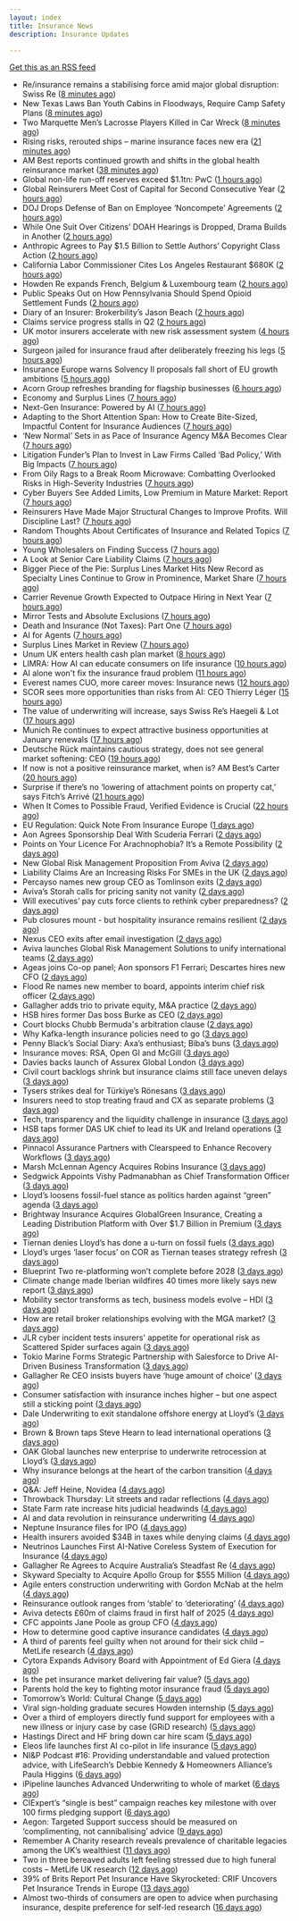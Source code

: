 ```yaml
---
layout: index
title: Insurance News
description: Insurance Updates

---
```


[Get this as an RSS feed](/insurance.rss)

<!-- news_marker starts -->
- Re/insurance remains a stabilising force amid major global disruption: Swiss Re ([8 minutes ago](https://www.reinsurancene.ws/re-insurance-remains-a-stabilising-force-amid-major-global-disruption-swiss-re/))
- New Texas Laws Ban Youth Cabins in Floodways, Require Camp Safety Plans ([8 minutes ago](https://www.insurancejournal.com/news/southcentral/2025/09/08/838184.htm))
- Two Marquette Men’s Lacrosse Players Killed in Car Wreck ([8 minutes ago](https://www.insurancejournal.com/news/midwest/2025/09/08/838189.htm))
- Rising risks, rerouted ships – marine insurance faces new era ([21 minutes ago](https://www.insurancebusinessmag.com/uk/news/marine/rising-risks-rerouted-ships--marine-insurance-faces-new-era-548766.aspx))
- AM Best reports continued growth and shifts in the global health reinsurance market ([38 minutes ago](https://www.reinsurancene.ws/am-best-reports-continued-growth-and-shifts-in-the-global-health-reinsurance-market/))
- Global non-life run-off reserves exceed $1.1tn: PwC ([1 hours ago](https://www.reinsurancene.ws/global-non-life-run-off-reserves-exceed-1-1tn-pwc/))
- Global Reinsurers Meet Cost of Capital for Second Consecutive Year ([2 hours ago](https://www.insurancejournal.com/news/international/2025/09/08/838195.htm))
- DOJ Drops Defense of Ban on Employee ‘Noncompete’ Agreements ([2 hours ago](https://www.insurancejournal.com/news/national/2025/09/08/838180.htm))
- While One Suit Over Citizens’ DOAH Hearings is Dropped, Drama Builds in Another ([2 hours ago](https://www.insurancejournal.com/news/southeast/2025/09/08/838166.htm))
- Anthropic Agrees to Pay $1.5 Billion to Settle Authors’ Copyright Class Action ([2 hours ago](https://www.insurancejournal.com/news/national/2025/09/08/838176.htm))
- California Labor Commissioner Cites Los Angeles Restaurant $680K ([2 hours ago](https://www.insurancejournal.com/news/west/2025/09/08/838142.htm))
- Howden Re expands French, Belgium & Luxembourg team ([2 hours ago](https://www.reinsurancene.ws/howden-re-expands-french-belgium-luxembourg-team/))
- Public Speaks Out on How Pennsylvania Should Spend Opioid Settlement Funds ([2 hours ago](https://www.insurancejournal.com/news/east/2025/09/08/838159.htm))
- Diary of an Insurer: Brokerbility’s Jason Beach ([2 hours ago](https://www.postonline.co.uk/broker/7957847/diary-of-an-insurer-brokerbility%E2%80%99s-jason-beach))
- Claims service progress stalls in Q2 ([2 hours ago](https://www.postonline.co.uk/claims/7958259/claims-service-progress-stalls-in-q2))
- UK motor insurers accelerate with new risk assessment system ([4 hours ago](https://www.insurancebusinessmag.com/uk/news/auto-motor/uk-motor-insurers-accelerate-with-new-risk-assessment-system-548751.aspx))
- Surgeon jailed for insurance fraud after deliberately freezing his legs ([5 hours ago](https://www.insurancebusinessmag.com/uk/news/breaking-news/surgeon-jailed-for-insurance-fraud-after-deliberately-freezing-his-legs-548749.aspx))
- Insurance Europe warns Solvency II proposals fall short of EU growth ambitions ([5 hours ago](https://www.insurancebusinessmag.com/uk/news/breaking-news/insurance-europe-warns-solvency-ii-proposals-fall-short-of-eu-growth-ambitions-548745.aspx))
- Acorn Group refreshes branding for flagship businesses ([6 hours ago](https://www.insurancebusinessmag.com/uk/news/breaking-news/acorn-group-refreshes-branding-for-flagship-businesses-548744.aspx))
- Economy and Surplus Lines ([7 hours ago](https://www.insurancejournal.com/magazines/mag-features/2025/09/08/838030.htm))
- Next-Gen Insurance: Powered by AI ([7 hours ago](https://www.insurancejournal.com/magazines/mag-features/2025/09/08/838028.htm))
- Adapting to the Short Attention Span: How to Create Bite-Sized, Impactful Content for Insurance Audiences ([7 hours ago](https://www.insurancejournal.com/magazines/mag-features/2025/09/08/838026.htm))
- ‘New Normal’ Sets in as Pace of Insurance Agency M&A Becomes Clear ([7 hours ago](https://www.insurancejournal.com/magazines/mag-features/2025/09/08/838025.htm))
- Litigation Funder’s Plan to Invest in Law Firms Called ‘Bad Policy,’ With Big Impacts ([7 hours ago](https://www.insurancejournal.com/magazines/mag-features/2025/09/08/838024.htm))
- From Oily Rags to a Break Room Microwave: Combatting Overlooked Risks in High-Severity Industries ([7 hours ago](https://www.insurancejournal.com/magazines/mag-features/2025/09/08/838023.htm))
- Cyber Buyers See Added Limits, Low Premium in Mature Market: Report ([7 hours ago](https://www.insurancejournal.com/magazines/mag-features/2025/09/08/838022.htm))
- Reinsurers Have Made Major Structural Changes to Improve Profits. Will Discipline Last? ([7 hours ago](https://www.insurancejournal.com/magazines/mag-features/2025/09/08/838021.htm))
- Random Thoughts About Certificates of Insurance and Related Topics ([7 hours ago](https://www.insurancejournal.com/magazines/mag-features/2025/09/08/838019.htm))
- Young Wholesalers on Finding Success ([7 hours ago](https://www.insurancejournal.com/magazines/mag-features/2025/09/08/838018.htm))
- A Look at Senior Care Liability Claims ([7 hours ago](https://www.insurancejournal.com/magazines/mag-features/2025/09/08/838017.htm))
- Bigger Piece of the Pie: Surplus Lines Market Hits New Record as Specialty Lines Continue to Grow in Prominence, Market Share ([7 hours ago](https://www.insurancejournal.com/magazines/mag-features/2025/09/08/838016.htm))
- Carrier Revenue Growth Expected to Outpace Hiring in Next Year ([7 hours ago](https://www.insurancejournal.com/magazines/mag-features/2025/09/08/838015.htm))
- Mirror Tests and Absolute Exclusions ([7 hours ago](https://www.insurancejournal.com/magazines/mag-features/2025/09/08/838014.htm))
- Death and Insurance (Not Taxes): Part One ([7 hours ago](https://www.insurancejournal.com/magazines/mag-features/2025/09/08/838013.htm))
- AI for Agents ([7 hours ago](https://www.insurancejournal.com/magazines/mag-editorsnote/2025/09/08/838011.htm))
- Surplus Lines Market in Review ([7 hours ago](https://www.insurancejournal.com/magazines/mag-features/2025/09/08/838010.htm))
- Unum UK enters health cash plan market ([8 hours ago](https://www.postonline.co.uk/news/7958956/unum-uk-enters-health-cash-plan-market))
- LIMRA: How AI can educate consumers on life insurance ([10 hours ago](https://www.dig-in.com/news/limra-how-ai-can-educate-consumers-on-life-insurance))
- AI alone won't fix the insurance fraud problem ([11 hours ago](https://www.dig-in.com/opinion/ai-alone-wont-fix-the-insurance-fraud-problem))
- Everest names CUO, more career moves: Insurance news ([12 hours ago](https://www.dig-in.com/news/everest-names-cuo-more-career-moves-insurance-news))
- SCOR sees more opportunities than risks from AI: CEO Thierry Léger ([15 hours ago](https://www.reinsurancene.ws/scor-sees-more-opportunities-than-risks-from-ai-ceo-thierry-leger/))
- The value of underwriting will increase, says Swiss Re’s Haegeli & Lot ([17 hours ago](https://www.reinsurancene.ws/the-value-of-underwriting-will-increase-says-swiss-res-haegeli-lot/))
- Munich Re continues to expect attractive business opportunities at January renewals ([17 hours ago](https://www.reinsurancene.ws/munich-re-continues-to-expect-attractive-business-opportunities-at-january-renewals/))
- Deutsche Rück maintains cautious strategy, does not see general market softening: CEO ([19 hours ago](https://www.reinsurancene.ws/deutsche-ruck-maintains-cautious-strategy-does-not-see-general-market-softening-ceo/))
- If now is not a positive reinsurance market, when is? AM Best’s Carter ([20 hours ago](https://www.reinsurancene.ws/if-now-is-not-a-positive-reinsurance-market-when-is-am-bests-carter/))
- Surprise if there’s no ‘lowering of attachment points on property cat,’ says Fitch’s Arrivé ([21 hours ago](https://www.reinsurancene.ws/surprise-if-theres-no-lowering-of-attachment-points-on-property-cat-says-fitchs-arrive/))
- When It Comes to Possible Fraud, Verified Evidence is Crucial ([22 hours ago](https://insurance-edge.net/2025/09/07/when-it-comes-to-possible-fraud-verified-evidence-is-crucial/))
- EU Regulation: Quick Note From Insurance Europe ([1 days ago](https://insurance-edge.net/2025/09/06/eu-regulation-quick-note-from-insurance-europe/))
- Aon Agrees Sponsorship Deal With Scuderia Ferrari ([2 days ago](https://insurance-edge.net/2025/09/05/aon-agrees-sponsorship-deal-with-scuderia-ferrari/))
- Points on Your Licence For Arachnophobia? It’s a Remote Possibility ([2 days ago](https://insurance-edge.net/2025/09/05/points-on-your-licence-for-arachnophobia-its-a-remote-possibility/))
- New Global Risk Management Proposition From Aviva ([2 days ago](https://insurance-edge.net/2025/09/05/new-global-risk-management-proposition-from-aviva/))
- Liability Claims Are an Increasing Risks For SMEs in the UK ([2 days ago](https://insurance-edge.net/2025/09/05/liability-claims-are-an-increasing-risks-for-smes-in-the-uk/))
- Percayso names new group CEO as Tomlinson exits ([2 days ago](https://www.postonline.co.uk/people/7958971/percayso-names-new-group-ceo-as-tomlinson-exits))
- Aviva’s Storah calls for pricing sanity not vanity ([2 days ago](https://www.postonline.co.uk/news/7958958/aviva%E2%80%99s-storah-calls-for-pricing-sanity-not-vanity))
- Will executives’ pay cuts force clients to rethink cyber preparedness? ([2 days ago](https://www.insurancebusinessmag.com/uk/news/cyber/will-executives-pay-cuts-force-clients-to-rethink-cyber-preparedness-548661.aspx))
- Pub closures mount - but hospitality insurance remains resilient ([2 days ago](https://www.insurancebusinessmag.com/uk/news/hospitality/pub-closures-mount--but-hospitality-insurance-remains-resilient-548636.aspx))
- Nexus CEO exits after email investigation ([2 days ago](https://www.postonline.co.uk/commercial/7958965/nexus-ceo-exits-after-email-investigation))
- Aviva launches Global Risk Management Solutions to unify international teams ([2 days ago](https://www.insurancebusinessmag.com/uk/news/breaking-news/aviva-launches-global-risk-management-solutions-to-unify-international-teams-548625.aspx))
- Ageas joins Co-op panel; Aon sponsors F1 Ferrari; Descartes hires new CFO ([2 days ago](https://www.postonline.co.uk/news/7958952/ageas-joins-co-op-panel-aon-sponsors-f1-ferrari-descartes-hires-new-cfo))
- Flood Re names new member to board, appoints interim chief risk officer ([2 days ago](https://www.insurancebusinessmag.com/uk/news/breaking-news/flood-re-names-new-member-to-board-appoints-interim-chief-risk-officer-548616.aspx))
- Gallagher adds trio to private equity, M&A practice ([2 days ago](https://www.insurancebusinessmag.com/uk/news/breaking-news/gallagher-adds-trio-to-private-equity-manda-practice-548613.aspx))
- HSB hires former Das boss Burke as CEO ([2 days ago](https://www.postonline.co.uk/news/7958961/hsb-hires-former-das-boss-burke-as-ceo))
- Court blocks Chubb Bermuda's arbitration clause ([2 days ago](https://www.insurancebusinessmag.com/uk/news/breaking-news/court-blocks-chubb-bermudas-arbitration-clause-548598.aspx))
- Why Kafka-length insurance policies need to go ([3 days ago](https://www.postonline.co.uk/regulation/7958932/why-kafka-length-insurance-policies-need-to-go))
- Penny Black’s Social Diary: Axa’s enthusiast; Biba’s buns ([3 days ago](https://www.postonline.co.uk/people/7958297/penny-black%E2%80%99s-social-diary-axa%E2%80%99s-enthusiast-biba%E2%80%99s-buns))
- Insurance moves: RSA, Open GI and McGill ([3 days ago](https://www.insurancebusinessmag.com/uk/news/breaking-news/insurance-moves-rsa-open-gi-and-mcgill-548562.aspx))
- Davies backs launch of Assurex Global London ([3 days ago](https://www.insurancebusinessmag.com/uk/news/breaking-news/davies-backs-launch-of-assurex-global-london-548560.aspx))
- Civil court backlogs shrink but insurance claims still face uneven delays ([3 days ago](https://www.insurancebusinessmag.com/uk/news/legal-insights/civil-court-backlogs-shrink-but-insurance-claims-still-face-uneven-delays-548558.aspx))
- Tysers strikes deal for Türkiye’s Rönesans ([3 days ago](https://www.insurancebusinessmag.com/uk/news/breaking-news/tysers-strikes-deal-for-turkiyes-ronesans-548557.aspx))
- Insurers need to stop treating fraud and CX as separate problems ([3 days ago](https://www.dig-in.com/opinion/insurers-to-stop-treating-fraud-and-cx-as-separate-problems))
- Tech, transparency and the liquidity challenge in insurance ([3 days ago](https://www.dig-in.com/opinion/tech-transparency-and-liquidity-challenge-in-insurance))
- HSB taps former DAS UK chief to lead its UK and Ireland operations ([3 days ago](https://www.insurancebusinessmag.com/uk/news/breaking-news/hsb-taps-former-das-uk-chief-to-lead-its-uk-and-ireland-operations-548501.aspx))
- Pinnacol Assurance Partners with Clearspeed to Enhance Recovery Workflows ([3 days ago](https://www.insurtechinsights.com/pinnacol-assurance-partners-with-clearspeed-to-enhance-recovery-workflows/))
- Marsh McLennan Agency Acquires Robins Insurance ([3 days ago](https://www.insurtechinsights.com/marsh-mclennan-agency-acquires-robins-insurance/))
- Sedgwick Appoints Vishy Padmanabhan as Chief Transformation Officer ([3 days ago](https://www.insurtechinsights.com/sedgwick-appoints-vishy-padmanabhan-as-chief-transformation-officer/))
- Lloyd’s loosens fossil-fuel stance as politics harden against “green” agenda ([3 days ago](https://www.insurancebusinessmag.com/uk/news/breaking-news/lloyds-loosens-fossilfuel-stance-as-politics-harden-against-green-agenda-548479.aspx))
- Brightway Insurance Acquires GlobalGreen Insurance, Creating a Leading Distribution Platform with Over $1.7 Billion in Premium ([3 days ago](https://www.insurtechinsights.com/brightway-insurance-acquires-globalgreen-insurance-creating-a-leading-distribution-platform-with-over-1-7-billion-in-premium/))
- Tiernan denies Lloyd’s has done a u-turn on fossil fuels ([3 days ago](https://www.postonline.co.uk/lloyd%E2%80%99slondon/7958955/tiernan-denies-lloyd%E2%80%99s-has-done-a-u-turn-on-fossil-fuels))
- Lloyd’s urges ‘laser focus’ on COR as Tiernan teases strategy refresh ([3 days ago](https://www.postonline.co.uk/lloyd%E2%80%99slondon/7958954/lloyd%E2%80%99s-urges-%E2%80%98laser-focus%E2%80%99-on-cor-as-tiernan-teases-strategy-refresh))
- Blueprint Two re-platforming won’t complete before 2028 ([3 days ago](https://www.postonline.co.uk/lloyd%E2%80%99slondon/7958953/blueprint-two-re-platforming-won%E2%80%99t-complete-before-2028))
- Climate change made Iberian wildfires 40 times more likely says new report ([3 days ago](https://www.insurancebusinessmag.com/uk/news/catastrophe/climate-change-made-iberian-wildfires-40-times-more-likely-says-new-report-548466.aspx))
- Mobility sector transforms as tech, business models evolve – HDI ([3 days ago](https://www.insurancebusinessmag.com/uk/news/auto-motor/mobility-sector-transforms-as-tech-business-models-evolve--hdi-548437.aspx))
- How are retail broker relationships evolving with the MGA market? ([3 days ago](https://www.insurancebusinessmag.com/uk/tv/how-are-retail-broker-relationships-evolving-with-the-mga-market-548433.aspx))
- JLR cyber incident tests insurers' appetite for operational risk as Scattered Spider surfaces again ([3 days ago](https://www.insurancebusinessmag.com/uk/news/cyber/jlr-cyber-incident-tests-insurers-appetite-for-operational-risk-as-scattered-spider-surfaces-again-548432.aspx))
- Tokio Marine Forms Strategic Partnership with Salesforce to Drive AI-Driven Business Transformation ([3 days ago](https://www.insurtechinsights.com/tokio-marine-forms-strategic-partnership-with-salesforce-to-drive-ai-driven-business-transformation/))
- Gallagher Re CEO insists buyers have ‘huge amount of choice’ ([3 days ago](https://www.postonline.co.uk/reinsurance/7958947/gallagher-re-ceo-insists-buyers-have-%E2%80%98huge-amount-of-choice%E2%80%99))
- Consumer satisfaction with insurance inches higher – but one aspect still a sticking point ([3 days ago](https://www.insurancebusinessmag.com/uk/news/breaking-news/consumer-satisfaction-with-insurance-inches-higher--but-one-aspect-still-a-sticking-point-548416.aspx))
- Dale Underwriting to exit standalone offshore energy at Lloyd’s ([3 days ago](https://www.insurancebusinessmag.com/uk/news/breaking-news/dale-underwriting-to-exit-standalone-offshore-energy-at-lloyds-548413.aspx))
- Brown & Brown taps Steve Hearn to lead international operations ([3 days ago](https://www.insurancebusinessmag.com/uk/news/breaking-news/brown-and-brown-taps-steve-hearn-to-lead-international-operations-548410.aspx))
- OAK Global launches new enterprise to underwrite retrocession at Lloyd’s ([3 days ago](https://www.insurancebusinessmag.com/uk/news/property-insurance/oak-global-launches-new-enterprise-to-underwrite-retrocession-at-lloyds-548406.aspx))
- Why insurance belongs at the heart of the carbon transition ([4 days ago](https://www.postonline.co.uk/commercial/7958927/why-insurance-belongs-at-the-heart-of-the-carbon-transition))
- Q&A: Jeff Heine, Novidea ([4 days ago](https://www.postonline.co.uk/technology/7957699/qa-jeff-heine-novidea))
- Throwback Thursday: Lit streets and radar reflections ([4 days ago](https://www.postonline.co.uk/personal/7956764/throwback-thursday-lit-streets-and-radar-reflections))
- State Farm rate increase hits judicial headwinds ([4 days ago](https://www.dig-in.com/news/state-farm-rate-increase-hits-judicial-headwinds))
- AI and data revolution in reinsurance underwriting ([4 days ago](https://www.dig-in.com/opinion/ai-and-data-revolution-in-reinsurance-underwriting))
- Neptune Insurance files for IPO ([4 days ago](https://www.dig-in.com/articles/neptune-insurance-files-for-ipo))
- Health insurers avoided $34B in taxes while denying claims ([4 days ago](https://www.dig-in.com/news/health-insurers-avoided-34b-in-taxes-while-denying-claims))
- Neutrinos Launches First AI-Native Coreless System of Execution for Insurance ([4 days ago](https://www.insurtechinsights.com/neutrinos-launches-first-ai-native-coreless-system-of-execution-for-insurance/))
- Gallagher Re Agrees to Acquire Australia’s Steadfast Re ([4 days ago](https://www.insurtechinsights.com/gallagher-re-agrees-to-acquire-australias-steadfast-re/))
- Skyward Specialty to Acquire Apollo Group for $555 Million ([4 days ago](https://www.insurtechinsights.com/skyward-specialty-to-acquire-apollo-group-for-555-million/))
- Agile enters construction underwriting with Gordon McNab at the helm ([4 days ago](https://www.insurtechinsights.com/agile-enters-construction-underwriting-with-gordon-mcnab-at-the-helm/))
- Reinsurance outlook ranges from ‘stable’ to ‘deteriorating’ ([4 days ago](https://www.postonline.co.uk/reinsurance/7958944/reinsurance-outlook-ranges-from-%E2%80%98stable%E2%80%99-to-%E2%80%98deteriorating%E2%80%99))
- Aviva detects £60m of claims fraud in first half of 2025 ([4 days ago](https://www.postonline.co.uk/news/7958946/aviva-detects-%C2%A360m-of-claims-fraud-in-first-half-of-2025))
- CFC appoints Jane Poole as group CFO ([4 days ago](https://www.postonline.co.uk/news/7958945/cfc-appoints-jane-poole-as-group-cfo))
- How to determine good captive insurance candidates ([4 days ago](https://www.dig-in.com/advisers/opinion/how-to-determine-good-captive-insurance-candidates))
- A third of parents feel guilty when not around for their sick child – MetLife research ([4 days ago](https://ifamagazine.com/a-third-of-parents-feel-guilty-when-not-around-for-their-sick-child-metlife-research/))
- Cytora Expands Advisory Board with Appointment of Ed Giera ([4 days ago](https://www.insurtechinsights.com/cytora-expands-advisory-board-with-appointment-of-ed-giera/))
- Is the pet insurance market delivering fair value? ([5 days ago](https://www.postonline.co.uk/personal/7958177/is-the-pet-insurance-market-delivering-fair-value))
- Parents hold the key to fighting motor insurance fraud ([5 days ago](https://www.postonline.co.uk/claims/7958260/parents-hold-the-key-to-fighting-motor-insurance-fraud))
- Tomorrow’s World: Cultural Change ([5 days ago](https://www.postonline.co.uk/regulation/7958189/tomorrow%E2%80%99s-world-cultural-change))
- Viral sign-holding graduate secures Howden internship ([5 days ago](https://www.postonline.co.uk/broker/7958941/viral-sign-holding-graduate-secures-howden-internship))
- Over a third of employers directly fund support for employees with a new illness or injury case by case (GRiD research) ([5 days ago](https://ifamagazine.com/over-a-third-36-of-employers-directly-fund-support-for-employees-with-a-new-illness-or-injury-case-by-case-grid-research/))
- Hastings Direct and HF bring down car hire scam ([5 days ago](https://www.postonline.co.uk/personal/7958940/hastings-direct-and-hf-bring-down-car-hire-scam))
- Eleos life launches first AI co-pilot in life insurance ([5 days ago](https://ifamagazine.com/eleos-life-launches-first-ai-co-pilot-in-life-insurance/))
- NI&P Podcast #16: Providing understandable and valued protection advice, with LifeSearch’s Debbie Kennedy & Homeowners Alliance’s Paula Higgins ([6 days ago](https://ifamagazine.com/nip-podcast-16-providing-understandable-and-valued-protection-advice-with-lifesearchs-debbie-kennedy-homeowners-alliances-paula-higgins/))
- iPipeline launches Advanced Underwriting to whole of market ([6 days ago](https://ifamagazine.com/ipipeline-launches-advanced-underwriting-to-whole-of-market/))
- CIExpert’s “single is best” campaign reaches key milestone with over 100 firms pledging support ([6 days ago](https://ifamagazine.com/ciexperts-single-is-best-campaign-reaches-key-milestone-with-over-100-firms-pledging-support/))
- Aegon: Targeted Support success should be measured on ‘complimenting, not cannibalising’ advice ([9 days ago](https://ifamagazine.com/aegon-targeted-support-success-should-be-measured-on-complimenting-not-cannibalising-advice/))
- Remember A Charity research reveals prevalence of charitable legacies among the UK’s wealthiest ([11 days ago](https://ifamagazine.com/remember-a-charity-research-reveals-prevalence-of-charitable-legacies-among-the-uks-wealthiest/))
- Two in three bereaved adults left feeling stressed due to high funeral costs – MetLife UK research ([12 days ago](https://ifamagazine.com/two-in-three-bereaved-adults-left-feeling-stressed-due-to-high-funeral-costs-metlife-uk-research/))
- 39% of Brits Report Pet Insurance Have Skyrocketed: CRIF Uncovers Pet Insurance Trends in Europe ([13 days ago](https://thefintechtimes.com/39-of-brits-report-pet-insurance-have-skyrocketed-crif-uncovers-pet-insurance-trends-in-europe/))
- Almost two-thirds of consumers are open to advice when purchasing insurance, despite preference for self-led research ([16 days ago](https://ifamagazine.com/almost-two-thirds-of-consumers-are-open-to-advice-when-purchasing-insurance-despite-preference-for-self-led-research/))

<!-- news_marker ends -->